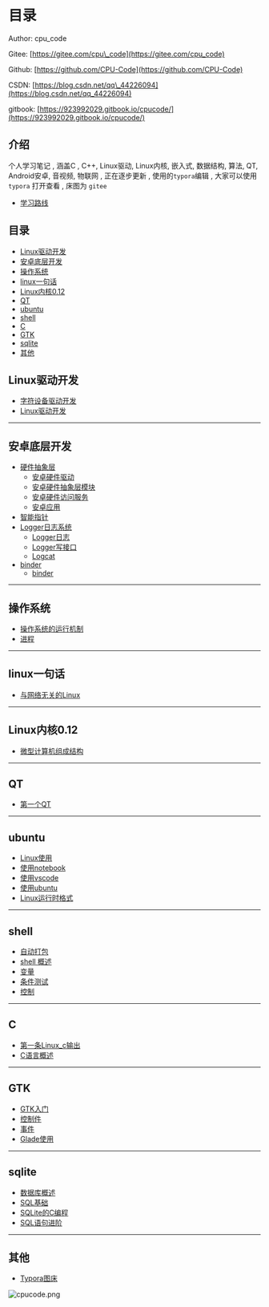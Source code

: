 # 目录

Author: cpu\_code

Gitee: [https://gitee.com/cpu\_code](https://gitee.com/cpu_code)

Github: [https://github.com/CPU-Code](https://github.com/CPU-Code)

CSDN: [https://blog.csdn.net/qq\_44226094](https://blog.csdn.net/qq_44226094)

gitbook: [https://923992029.gitbook.io/cpucode/](https://923992029.gitbook.io/cpucode/)

## 介绍

个人学习笔记 , 涵盖C , C++, Linux驱动, Linux内核, 嵌入式, 数据结构, 算法, QT, Android安卓, 音视频, 物联网 , 正在逐步更新 , 使用的`typora`编辑 , 大家可以使用 `typora` 打开查看 , 床图为 `gitee`

* [学习路线](https://github.com/CPU-Code/notes/tree/d2b8ca415c6a46d6ac5b4f5b1962c15f8bc0d494/Learnig_route.md)

## 目录

* [Linux驱动开发](./#linux_driver)
* [安卓底层开发](./#android_bottom)
* [操作系统](./#operating_system)
* [linux一句话](./#linux_in_a_word)
* [Linux内核0.12](./#linux_kernel_0_12)
* [QT](./#QT)
* [ubuntu](./#ubuntu)
* [shell](./#shell)
* [C](./#C)
* [GTK](./#GTK)
* [sqlite](./#sqlite)
* [其他](./#other)

## Linux驱动开发 <a id="linux_driver"></a>

* [字符设备驱动开发](linux_driver/character_device_driver.md)
* [Linux驱动开发](linux_driver/linux_driver.md)

----------------

## 安卓底层开发 <a id="android_bottom"></a>

* [硬件抽象层](android_bottom/hardware_abstraction_layer/)
  * [安卓硬件驱动](android_bottom/hardware_abstraction_layer/android_hardware_driver.md)
  * [安卓硬件抽象层模块](android_bottom/hardware_abstraction_layer/android_hardware_abstraction_layer_module.md)
  * [安卓硬件访问服务](android_bottom/hardware_abstraction_layer/android_hardware_access_service.md)
  * [安卓应用](android_bottom/hardware_abstraction_layer/android_application.md)
* [智能指针](android_bottom/smart_pointer.md)
* [Logger日志系统](android_bottom/logger_log_system/)
  * [Logger日志](android_bottom/logger_log_system/logger_log.md)
  * [Logger写接口](android_bottom/logger_log_system/log_interface.md)
  * [Logcat](android_bottom/logger_log_system/logcat.md)
* [binder](android_bottom/binder/)
  * [binder](android_bottom/binder/binder.md)

---------------

## 操作系统 <a id="operating_system"></a>

* [操作系统的运行机制](operating_system/operat_mechanism.md)
* [进程](operating_system/process.md)

------------------

## linux一句话 <a id="linux_in_a_word"></a>

* [与网络无关的Linux](linux_in_a_word/network_indepen.md)

-------------------

## Linux内核0.12 <a id="linux_kernel_0_12"></a>

* [微型计算机组成结构](linux_kernel_0_12/computer_composition.md)

------------------

## QT <a id="QT"></a>

* [第一个QT](qt/first_qt.md)

--------------------

## ubuntu <a id="ubuntu"></a>

* [Linux使用](ubuntu/linux_use.md)
* [使用notebook]()
* [使用vscode](ubuntu/use_vscode.md)
* [使用ubuntu](ubuntu/use_ubuntu.md)
* [Linux运行时格式](ubuntu/format_problem.md)

------------------

## shell <a id="shell"></a>

* [自动打包](shell/auto_packaging.md)
* [shell 概述](shell/shell_overview.md)
* [变量](shell/variable.md)
* [条件测试](shell/condition.md)
* [控制](shell/control.md)

----------------

## C <a id="C"></a>

* [第一条Linux\_c输出](c/print_cpucode.md)
* [C语言概述](https://github.com/CPU-Code/notes/tree/d2b8ca415c6a46d6ac5b4f5b1962c15f8bc0d494/C/C_Overview.md)

---------------

## GTK <a id="GTK"></a>

* [GTK入门](gtk/gtk_overview.md)
* [控制件](gtk/control.md)
* [事件](gtk/event_handling.md)
* [Glade使用](gtk/glade.md)


-------------

## sqlite <a id="sqlite"></a>

* [数据库概述](https://github.com/CPU-Code/notes/tree/d2b8ca415c6a46d6ac5b4f5b1962c15f8bc0d494/sqlitesqlite/database_overview.md)
* [SQL基础](sqlite/sql_basis.md)
* [SQLite的C编程](sqlite/sqlite_c.md)
* [SQL语句进阶](sqlite/sql_improve.md)


-----------

## 其他 <a id="other"></a>

* [Typora图床](https://github.com/CPU-Code/notes/tree/d2b8ca415c6a46d6ac5b4f5b1962c15f8bc0d494/sqlite/typora_picture_bed.md)

![cpucode.png](https://s1.ax1x.com/2020/06/18/Nnpxmj.png)

